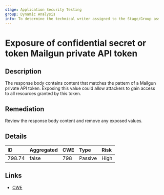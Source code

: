 ```yaml
---
stage: Application Security Testing
group: Dynamic Analysis
info: To determine the technical writer assigned to the Stage/Group associated with this page, see https://handbook.gitlab.com/handbook/product/ux/technical-writing/#assignments
---
```


# Exposure of confidential secret or token Mailgun private API token

## Description

The response body contains content that matches the pattern of a Mailgun private API token.
Exposing this value could allow attackers to gain access to all resources granted by this token.

## Remediation

Review the response body content and remove any exposed values.

## Details

| ID | Aggregated | CWE | Type | Risk |
|:---|:--------|:--------|:--------|:--------|
| 798.74 | false | 798 | Passive | High |

## Links

- [CWE](https://cwe.mitre.org/data/definitions/798.html)
